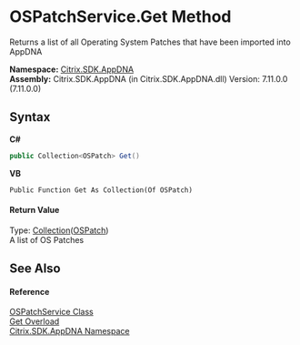 # OSPatchService.Get Method 
 

Returns a list of all Operating System Patches that have been imported into AppDNA

**Namespace:**&nbsp;[Citrix.SDK.AppDNA](index.md)<br />**Assembly:**&nbsp;Citrix.SDK.AppDNA (in Citrix.SDK.AppDNA.dll) Version: 7.11.0.0 (7.11.0.0)

## Syntax

**C#**
```csharp
public Collection<OSPatch> Get()
```

**VB**
```vbnet
Public Function Get As Collection(Of OSPatch)
```


#### Return Value
Type: <a href="http://msdn2.microsoft.com/en-us/library/ms132397" target="_blank">Collection</a>(<a href="6de88f79-6b85-89ef-f00d-eb14e51bd1af">OSPatch</a>)<br />A list of OS Patches

## See Also


#### Reference
<a href="2e946539-dc5f-62e8-5405-e89731ee69a1">OSPatchService Class</a><br /><a href="34a8079c-9ebd-f40e-cf50-e5d7d9733dcc">Get Overload</a><br /><a href="fe2d265b-410b-8b11-1eb4-a790e0b062bf">Citrix.SDK.AppDNA Namespace</a><br />